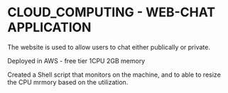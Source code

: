 # CLOUD_COMPUTING - WEB-CHAT APPLICATION

The website is used to allow users to chat either publically or private. 

Deployed in AWS - free tier 1CPU 2GB memory

Created a Shell script  that monitors on the machine, and to able to resize the CPU mrmory based on the utilization.
